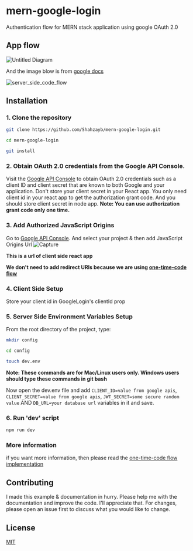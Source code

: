 # mern-google-login
Authentication flow for MERN stack application using google OAuth 2.0

## App flow

![Untitled Diagram](https://user-images.githubusercontent.com/29760858/65579674-a4d22c00-df91-11e9-8303-dc97e5bb0dbf.png)

And the image blow is from [google docs](https://developers.google.com/identity/sign-in/web/server-side-flow)

![server_side_code_flow](https://user-images.githubusercontent.com/29760858/65676251-fac5d300-e068-11e9-90a6-9ecdcedd0436.png)

## Installation

### 1. Clone the repository

```bash
git clone https://github.com/Shahzayb/mern-google-login.git

cd mern-google-login

git install
```

### 2. Obtain OAuth 2.0 credentials from the Google API Console.
Visit the [Google API Console](https://console.developers.google.com/) to obtain OAuth 2.0 credentials such as a client ID and client secret that are known to both Google and your application. Don't store your client secret in your React app. You only need client id in your react app to get the authorization grant code. And you should store client secret in node app.
**Note: You can use authorization grant code only one time.**

### 3. Add Authorized JavaScript Origins
Go to [Google API Console](https://console.developers.google.com/). And select your project & then add JavaScript Origins Url
![Capture](https://user-images.githubusercontent.com/29760858/65677289-c3582600-e06a-11e9-8a69-564a89dbe522.PNG)

**This is a url of client side react app**

**We don't need to add redirect URIs because we are using [one-time-code flow](https://developers.google.com/identity/sign-in/web/server-side-flow)**

### 4. Client Side Setup
Store your client id in GoogleLogin's clientId prop

### 5. Server Side Environment Variables Setup
From the root directory of the project, type:
```bash
mkdir config

cd config

touch dev.env
```
**Note: These commands are for Mac/Linux users only. Windows users should type these commands in git bash**

Now open the dev.env file and add `CLIENT_ID=value from google apis`, `CLIENT_SECRET=value from google apis`, `JWT_SECRET=some secure random value` AND `DB_URL=your database url` variables in it and save.

### 6. Run 'dev' script
```bash
npm run dev
```

### More information
if you want more information, then please read the [one-time-code flow implementation](https://developers.google.com/identity/sign-in/web/server-side-flow)

## Contributing
I made this example & documentation in hurry.
Please help me with the documentation and improve the code.
I'll appreciate that. For changes, please open an issue first to discuss what you would like to change.

## License
[MIT](https://choosealicense.com/licenses/mit/)
